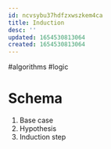 ```yaml
---
id: ncvsybu37hdfzxwszkem4ca
title: Induction
desc: ''
updated: 1654530813064
created: 1654530813064
---
```

#algorithms #logic
# Schema
1. Base case
2. Hypothesis
3. Induction step
